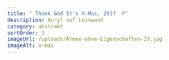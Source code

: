 ```yaml
---
title: " Thank God It's X-Mas, 2017  F"
description: Acryl auf Leinwand
category: abstrakt
sortOrder: 3
imageUrl: /uploads/Armee-ohne-Eigenschaften-IV.jpg
imageAlt: x-mas
---
```

